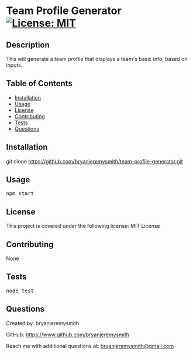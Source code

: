 # Team Profile Generator [![License: MIT](https://img.shields.io/badge/License-MIT-yellow.svg)](https://opensource.org/licenses/MIT)

## Description

This will generate a team profile that displays a team's basic info, based on inputs.

## Table of Contents

- [Installation](#installation)
- [Usage](#usage)
- [License](#license)
- [Contributing](#contributing)
- [Tests](#tests)
- [Questions](#questions)

## Installation

git clone https://github.com/bryanjeremysmith/team-profile-generator.git

## Usage

<pre>npm start</pre>

## License 

This project is covered under the following license: MIT License

## Contributing

None

## Tests

<pre>node test</pre>

## Questions

Created by: bryanjeremysmith

GitHub: https://www.github.com/bryanjeremysmith

Reach me with additional questions at: bryanjeremysmith@gmail.com